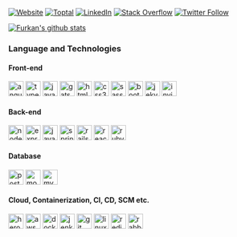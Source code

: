 [![Website](https://img.shields.io/website?down_color=red&down_message=down&label=furknyavuz.com&style=for-the-badge&up_color=green&up_message=up&url=https%3A%2F%2Ffurknyavuz.com)](https://furknyavuz.com)
[![Toptal](https://img.shields.io/badge/Toptal-Furkan%20Yavuz-204ECF?style=for-the-badge&logo=toptal)](https://www.toptal.com/resume/furkan-yavuz)
[![LinkedIn](https://img.shields.io/badge/LinkedIn-Furkan%20Yavuz-0077B5?style=for-the-badge&logo=linkedin)](https://www.linkedin.com/in/furkanyavuz)
[![Stack Overflow](https://img.shields.io/badge/Stack%20Overflow-Furkan%20Yavuz-FE7A16?style=for-the-badge&logo=stackoverflow)](https://stackoverflow.com/users/4988996/furkan-yavuz)
[![Twitter Follow](https://img.shields.io/twitter/follow/furknyavuz_?color=1DA1F2&logo=twitter&style=for-the-badge)](https://twitter.com/intent/follow?screen_name=furknyavuz_)

[![Furkan's github stats](https://github-readme-stats.vercel.app/api?username=furknyavuz&count_private=true&show_icons=true&theme=vue)](https://furknyavuz.com)

### Language and Technologies

#### Front-end

<p align="left">
	<img src="https://devicons.github.io/devicon/devicon.git/icons/angularjs/angularjs-original.svg" alt="angularjs" width="30" height="30"/> 
	<img src="https://devicons.github.io/devicon/devicon.git/icons/typescript/typescript-original.svg" alt="typescript" width="30" height="30"/>
	<img src="https://devicons.github.io/devicon/devicon.git/icons/javascript/javascript-original.svg" alt="javascript" width="30" height="30"/> 
	<img src="https://www.vectorlogo.zone/logos/gatsbyjs/gatsbyjs-icon.svg" alt="gatsby" width="30" height="30"/> 
	<img src="https://devicons.github.io/devicon/devicon.git/icons/html5/html5-original-wordmark.svg" alt="html5" width="30" height="30"/> 
	<img src="https://devicons.github.io/devicon/devicon.git/icons/css3/css3-original-wordmark.svg" alt="css3" width="30" height="30"/> 
	<img src="https://devicons.github.io/devicon/devicon.git/icons/sass/sass-original.svg" alt="sass" width="30" height="30"/> 
	<img src="https://devicons.github.io/devicon/devicon.git/icons/bootstrap/bootstrap-plain.svg" alt="bootstrap" width="30" height="30"/> 
	<img src="https://www.vectorlogo.zone/logos/jekyllrb/jekyllrb-icon.svg" alt="jekyll" width="30" height="30"/> 
	<img src="https://www.vectorlogo.zone/logos/invisionapp/invisionapp-icon.svg" alt="invision" width="30" height="30"/> 
</p>

#### Back-end

<p align="left">
	<img src="https://devicons.github.io/devicon/devicon.git/icons/nodejs/nodejs-original-wordmark.svg" alt="nodejs" width="30" height="30"/> 
	<img src="https://devicons.github.io/devicon/devicon.git/icons/express/express-original-wordmark.svg" alt="express" width="30" height="30"/> 
	<img src="https://devicons.github.io/devicon/devicon.git/icons/java/java-original-wordmark.svg" alt="java" width="30" height="30"/> 
	<img src="https://www.vectorlogo.zone/logos/springio/springio-icon.svg" alt="spring" width="30" height="30"/> 
	<img src="https://devicons.github.io/devicon/devicon.git/icons/rails/rails-original-wordmark.svg" alt="rails" width="30" height="30"/> 
	<img src="https://devicons.github.io/devicon/devicon.git/icons/react/react-original-wordmark.svg" alt="react" width="30" height="30"/> 
	<img src="https://devicons.github.io/devicon/devicon.git/icons/ruby/ruby-original-wordmark.svg" alt="ruby" width="30" height="30"/> 
</p>

#### Database

<p align="left">
	<img src="https://devicons.github.io/devicon/devicon.git/icons/postgresql/postgresql-original-wordmark.svg" alt="postgresql" width="30" height="30"/> 
	<img src="https://devicons.github.io/devicon/devicon.git/icons/mongodb/mongodb-original-wordmark.svg" alt="mongodb" width="30" height="30"/> 
	<img src="https://devicons.github.io/devicon/devicon.git/icons/mysql/mysql-original-wordmark.svg" alt="mysql" width="30" height="30"/> 
</p>

#### Cloud, Containerization, CI, CD, SCM etc.

<p align="left">
	<img src="https://devicons.github.io/devicon/devicon.git/icons/heroku/heroku-original-wordmark.svg" alt="heroku" width="30" height="30"/> 
	<img src="https://devicons.github.io/devicon/devicon.git/icons/amazonwebservices/amazonwebservices-original-wordmark.svg" alt="aws" width="30" height="30"/> 
	<img src="https://devicons.github.io/devicon/devicon.git/icons/docker/docker-original-wordmark.svg" alt="docker" width="30" height="30"/> 
	<img src="https://www.vectorlogo.zone/logos/jenkins/jenkins-icon.svg" alt="jenkins" width="30" height="30"/> 
	<img src="https://www.vectorlogo.zone/logos/git-scm/git-scm-icon.svg" alt="git" width="30" height="30"/> 
	<img src="https://devicons.github.io/devicon/devicon.git/icons/linux/linux-original.svg" alt="linux" width="30" height="30"/> 
	<img src="https://devicons.github.io/devicon/devicon.git/icons/redis/redis-original-wordmark.svg" alt="redis" width="30" height="30"/> 
	<img src="https://www.vectorlogo.zone/logos/rabbitmq/rabbitmq-icon.svg" alt="rabbitMQ" width="30" height="30"/> 
</p>
